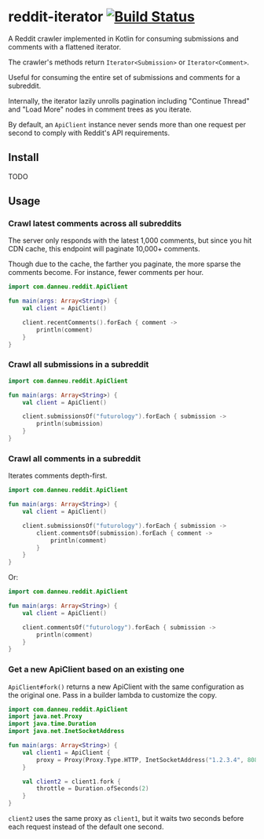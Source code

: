 
# reddit-iterator [![Build Status](https://travis-ci.org/danneu/reddit-iterator.svg?branch=master)](https://travis-ci.org/danneu/reddit-iterator)

A Reddit crawler implemented in Kotlin for consuming submissions and comments with a flattened iterator.

The crawler's methods return `Iterator<Submission>` or `Iterator<Comment>`.

Useful for consuming the entire set of submissions and comments for a subreddit.

Internally, the iterator lazily unrolls pagination including "Continue Thread" and "Load More" nodes in comment trees
as you iterate.

By default, an `ApiClient` instance never sends more than one request per second to comply
with Reddit's API requirements.

## Install

TODO

## Usage

### Crawl latest comments across all subreddits

The server only responds with the latest 1,000 comments, but since you hit CDN cache, this endpoint will paginate
10,000+ comments.

Though due to the cache, the farther you paginate, the more sparse the comments become. For instance, fewer
comments per hour.

``` kotlin
import com.danneu.reddit.ApiClient

fun main(args: Array<String>) {
    val client = ApiClient()

    client.recentComments().forEach { comment ->
        println(comment)
    }
}
```

### Crawl all submissions in a subreddit

``` kotlin
import com.danneu.reddit.ApiClient

fun main(args: Array<String>) {
    val client = ApiClient()

    client.submissionsOf("futurology").forEach { submission ->
        println(submission)
    }
}
```

### Crawl all comments in a subreddit

Iterates comments depth-first.

``` kotlin
import com.danneu.reddit.ApiClient

fun main(args: Array<String>) {
    val client = ApiClient()

    client.submissionsOf("futurology").forEach { submission ->
        client.commentsOf(submission).forEach { comment ->
            println(comment)
        }
    }
}
```

Or:

``` kotlin
import com.danneu.reddit.ApiClient

fun main(args: Array<String>) {
    val client = ApiClient()

    client.commentsOf("futurology").forEach { submission ->
        println(comment)
    }
}
```

### Get a new ApiClient based on an existing one

`ApiClient#fork()` returns a new ApiClient with the same configuration as the original one. Pass in a builder
lambda to customize the copy.

``` kotlin
import com.danneu.reddit.ApiClient
import java.net.Proxy
import java.time.Duration
import java.net.InetSocketAddress

fun main(args: Array<String>) {
    val client1 = ApiClient {
        proxy = Proxy(Proxy.Type.HTTP, InetSocketAddress("1.2.3.4", 8080))
    }

    val client2 = client1.fork {
        throttle = Duration.ofSeconds(2)
    }
}
```

`client2` uses the same proxy as `client1`, but it waits two seconds before each request instead of the
default one second.
